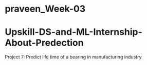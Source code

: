 # praveen_Week-03
# Upskill-DS-and-ML-Internship-About-Predection
Project 7: Predict life time of a bearing in manufacturing industry
